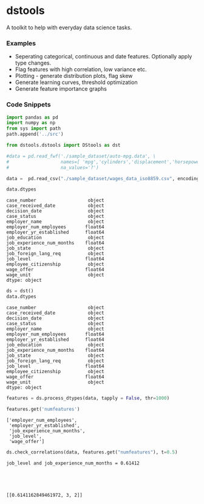 # dstools
A toolkit to help with everyday data science tasks. 

### Examples



* Seperating categorical, continuous and date features. Optionally apply type changes.
* Flag features with high correlation, low variance etc. 
* Plotting - generate distribution plots, flag skew
* Generate learning curves, threshold optimization
* Generate feature importance graphs

### Code Snippets



```python
import pandas as pd
import numpy as np
from sys import path
path.append('../src')

from dstools.dstools import DStools as dst
```


```python
#data = pd.read_fwf('./sample_dataset/auto-mpg.data', \
#                   names=[ 'mpg','cylinders','displacement','horsepower','weight','acceleration','year','origin','name'], \
#                   na_values='?')

data =  pd.read_csv("./sample_dataset/wages_data_iso8859.csv", encoding='ISO-8859-1')
```


```python
data.dtypes
```




    case_number                   object
    case_received_date            object
    decision_date                 object
    case_status                   object
    employer_name                 object
    employer_num_employees       float64
    employer_yr_established      float64
    job_education                 object
    job_experience_num_months    float64
    job_state                     object
    job_foreign_lang_req          object
    job_level                    float64
    employee_citizenship          object
    wage_offer                   float64
    wage_unit                     object
    dtype: object




```python
ds = dst()
data.dtypes
```




    case_number                   object
    case_received_date            object
    decision_date                 object
    case_status                   object
    employer_name                 object
    employer_num_employees       float64
    employer_yr_established      float64
    job_education                 object
    job_experience_num_months    float64
    job_state                     object
    job_foreign_lang_req          object
    job_level                    float64
    employee_citizenship          object
    wage_offer                   float64
    wage_unit                     object
    dtype: object




```python
features = ds.process_dtypes(data, tapply = False, thr=1000)
```


```python
features.get('numfeatures')
```




    ['employer_num_employees',
     'employer_yr_established',
     'job_experience_num_months',
     'job_level',
     'wage_offer']




```python
ds.check_correlations(data, features.get("numfeatures"), t=0.5)
```

    job_level and job_experience_num_months = 0.61412





    [[0.6141162849461972, 3, 2]]

